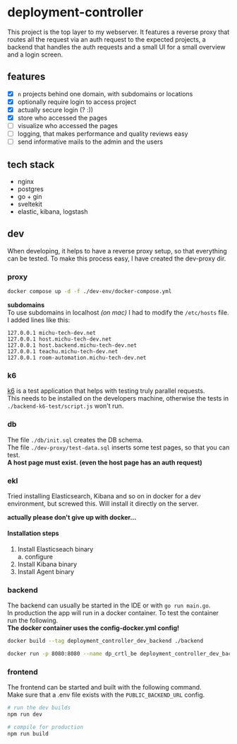 # deployment-controller
This project is the top layer to my webserver. It features a reverse proxy that routes all the request via an auth request to the expected projects, a backend that handles the auth requests and a small UI for a small overview and a login screen.

## features
- [x] `n` projects behind one domain, with subdomains or locations
- [x] optionally require login to access project
- [x] actually secure login (? :))
- [x] store who accessed the pages
- [ ] visualize who accessed the pages
- [ ] logging, that makes performance and quality reviews easy
- [ ] send informative mails to the admin and the users

## tech stack
- nginx
- postgres
- go + gin
- sveltekit
- elastic, kibana, logstash

## dev
When developing, it helps to have a reverse proxy setup, so that everything can be tested. To make this process easy, I have created the dev-proxy dir.

### proxy
```bash
docker compose up -d -f ./dev-env/docker-compose.yml
```
**subdomains**  
To use subdomains in localhost *(on mac)* I had to modify the `/etc/hosts` file. I added lines like this:
```
127.0.0.1 michu-tech-dev.net
127.0.0.1 host.michu-tech-dev.net
127.0.0.1 host.backend.michu-tech-dev.net
127.0.0.1 teachu.michu-tech-dev.net
127.0.0.1 room-automation.michu-tech-dev.net
```

### k6
[k6](https://k6.io/) is a test application that helps with testing truly parallel requests.  
This needs to be installed on the developers machine, otherwise the tests in `./backend-k6-test/script.js` won't run.

### db
The file `./db/init.sql` creates the DB schema.  
The file `./dev-proxy/test-data.sql` inserts some test pages, so that you can test.  
**A host page must exist. (even the host page has an auth request)**

### ekl
Tried installing Elasticsearch, Kibana and so on in docker for a dev environment, but screwed this. Will install it directly on the server.

**actually please don't give up with docker...**

#### Installation steps
1. Install Elasticseach binary  
  a. configure
2. Install Kibana binary
3. Install Agent binary

### backend
The backend can usually be started in the IDE or with `go run main.go`.  
In production the app will run in a docker container. To test the container run the following.  
**The docker container uses the config-docker.yml config!**
```bash
docker build --tag deployment_controller_dev_backend ./backend
```
```bash
docker run -p 8080:8080 --name dp_crtl_be deployment_controller_dev_backend
```

### frontend
The frontend can be started and built with the following command.  
Make sure that a .env file exists with the `PUBLIC_BACKEND_URL` config. 
```bash
# run the dev builds
npm run dev

# compile for production
npm run build
```
